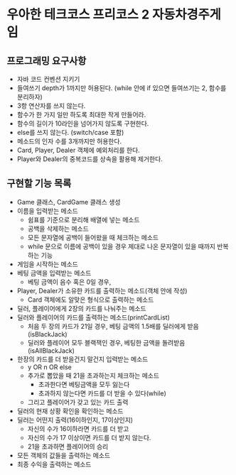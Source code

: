 # 우아한 테크코스 프리코스 2 자동차경주게임

## 프로그래밍 요구사항

- 자바 코드 컨벤션 지키기
- 들여쓰기 depth가 1까지만 허용된다. (while 안에 if 있으면 들여쓰기는 2, 함수를 분리하자)
- 3항 연산자를 쓰지 않는다.
- 함수가 한 가지 일만 하도록 최대한 작게 만들어라.
- 함수의 길이가 10라인을 넘어가지 않도록 구현한다.
- else를 쓰지 않는다. (switch/case 포함)
- 메소드의 인자 수를 3개까지만 허용한다.
- Card, Player, Dealer 객체에 예외처리를 한다.
- Player와 Dealer의 중복코드를 상속을 활용해 제거한다.

## 구현할 기능 목록 

- Game 클래스, CardGame 클래스 생성
- 이름을 입력받는 메소드
    - 쉼표를 기준으로 분리해 배열에 넣는 메소드
    - 공백을 삭제하는 메소드
    - 모든 문자열에 공백이 들어왔을 때 체크하는 메소드
    - while 문으로 이름에 공백이 있을 경우 제대로 나온 문자열이 있을 때까지 반복하는 기능
- 게임을 시작하는 메소드
- 베팅 금액을 입력받는 메소드
    - 베팅 금액이 음수 혹은 0일 경우, 
- Player, Dealer가 소유한 카드를 출력하는 메소드(객체 안에 작성)
    - Card 객체에도 알맞은 형식으로 출력하는 메소드
- 딜러, 플레이어에게 2장의 카드를 나눠주는 메소드
- 딜러와 플레이어의 카드를 출력하는 메소드(printCardList)
    - 처음 두 장의 카드가 21일 경우, 베팅 금액의 1.5배를 딜러에게 받음(isBlackJack)
    - 딜러와 플레이어 모두 블랙잭인 경우, 베팅한 금액을 돌려받음(isAllBlackJack)
- 한장의 카드를 더 받을건지 말건지 입력받는 메소드
    - y OR n OR else
    - 추가로 뽑았을 때 21을 초과하는지 체크하는 메소드
        - 초과한다면 베팅금액을 모두 잃는다
        - 초과하지 않는다면 카드를 더 받을 수 있다(while)
    - 그리고 플레이어가 갖고 있는 카드 출력
- 딜러의 현재 상황 확인을 확인하는 메소드
- 딜러는 어떤지 출력(16이하인지, 17이상인지)
    - 자신의 수가 16이하라면 카드를 더 받고
    - 자신의 수가 17 이상이면 카드를 더 받지 않는다.
    - 21을 초과하면 플레이어의 승리
- 모든 객체의 값들을 출력하는 메소드
- 최종 수익을 출력하는 메소드
